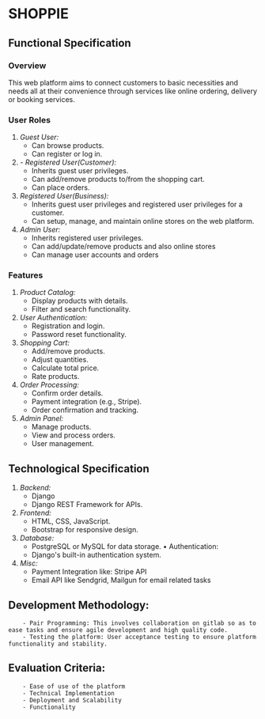 # SHOPPIE

## Functional Specification

### Overview

This web platform aims to connect customers to basic necessities and needs all at their convenience through services like online ordering, delivery or booking services.

### User Roles

1. _Guest User:_
    - Can browse products.
    - Can register or log in.
2. _- Registered User(Customer):_
    - Inherits guest user privileges.
    - Can add/remove products to/from the shopping cart.
    - Can place orders.
3. _Registered User(Business):_
    - Inherits guest user privileges and registered user privileges for a customer.
    - Can setup, manage, and maintain online stores on the web platform.
4. _Admin User:_
    - Inherits registered user privileges.
    - Can add/update/remove products and also online stores
    - Can manage user accounts and orders

### Features

1. _Product Catalog:_
   - Display products with details.
   - Filter and search functionality.
2. _User Authentication:_
   - Registration and login.
   - Password reset functionality.
3. _Shopping Cart:_
   - Add/remove products.
   - Adjust quantities.
   - Calculate total price.
   - Rate products.
4. _Order Processing:_
   - Confirm order details.
   - Payment integration (e.g., Stripe).
   - Order confirmation and tracking.
5. _Admin Panel:_
   - Manage products.
   - View and process orders.
   - User management.

## Technological Specification

1.  _Backend:_
    - Django
    - Django REST Framework for APIs.
2.  _Frontend:_
    - HTML, CSS, JavaScript.
    - Bootstrap for responsive design.
3.  _Database:_
    - PostgreSQL or MySQL for data storage.
    • Authentication:
    - Django's built-in authentication system.
4.  _Misc:_
    - Payment Integration like: Stripe API
    - Email API like Sendgrid, Mailgun for email related tasks

## Development Methodology:

        - Pair Programming: This involves collaboration on gitlab so as to ease tasks and ensure agile development and high quality code.
        - Testing the platform: User acceptance testing to ensure platform functionality and stability.

## Evaluation Criteria:

        - Ease of use of the platform
        - Technical Implementation
        - Deployment and Scalability
        - Functionality
